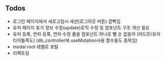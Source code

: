 ## Todos

-   로그인 페이지에서 새로고침시 세션(로그아웃 버튼) 깜빡임
-   유저 페이지 휴가 정보 수정(update)로직 수정 및 컴포넌트 구조 개선 필요
-   유저 등록, 연차 등록, 연차 수정 폼을 컴포넌트 하나로 뺄 순 없을까 (어드민/유저 타이틀쪽도) (db_controller에 useMutation사용 함수들도 중복임)
-   modal root 레벨로 포털
-   리팩토링
